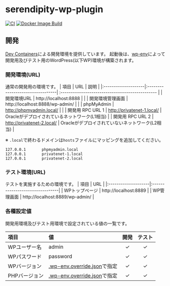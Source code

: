 # serendipity-wp-plugin
[![CI](https://github.com/yamaneyuta/serendipity-wp-plugin/actions/workflows/ci.yml/badge.svg)](https://github.com/yamaneyuta/serendipity-wp-plugin/actions/workflows/ci.yml) [![Docker Image Build](https://github.com/yamaneyuta/serendipity-wp-plugin/actions/workflows/docker-image-build.yml/badge.svg)](https://github.com/yamaneyuta/serendipity-wp-plugin/actions/workflows/docker-image-build.yml)

## 開発
[Dev Containers](https://marketplace.visualstudio.com/items?itemName=ms-vscode-remote.remote-containers)による開発環境を提供しています。
起動後は、[wp-env](https://ja.wordpress.org/team/handbook/block-editor/reference-guides/packages/packages-env/)によって開発用及びテスト用のWordPress(以下WP)環境が構築されます。


### 開発環境(URL)
通常の開発用の環境です。
| 項目                | URL                              | 説明                                             |
|:--------------------|:---------------------------------| :----------------------------------------------- |
| 開発環境URL         | http://localhost:8888            |                                                  |
| 開発環境管理画面    | http://localhost:8888/wp-admin/  |                                                  |
| phpMyAdmin		  | http://phpmyadmin.local/         |                                                  |
| 開発用 RPC URL 1    | http://privatenet-1.local/       | Oracleがデプロイされているネットワーク(L1相当)   |
| 開発用 RPC URL 2    | http://privatenet-2.local/       | Oracleがデプロイされていないネットワーク(L2相当) |

※ `.local`で終わるドメインは`hosts`ファイルにマッピングを追加してください。
```text
127.0.0.1       phpmyadmin.local
127.0.0.1       privatenet-1.local
127.0.0.1       privatenet-2.local
```


### テスト環境(URL)
テストを実施するための環境です。
| 項目                | URL                             |
|:--------------------|:--------------------------------|
| WPトップページ      | http://localhost:8889           |
| WP管理画面          | http://localhost:8889/wp-admin/ |

### 各種設定値
開発用環境及びテスト用環境で設定されている値の一覧です。

| 項目         | 値                                                     | 開発 | テスト |
|:-------------|:-------------------------------------------------------|:----:|:------:|
| WPユーザー名 | admin                                                  |  ✓  |   ✓   |
| WPパスワード | password                                               |  ✓  |   ✓   |
| WPバージョン | [.wp-env.override.json](./.wp-env.override.json)で指定 |  ✓  |   ✓   |
| PHPバージョン| [.wp-env.override.json](./.wp-env.override.json)で指定 |  ✓  |   ✓   |

